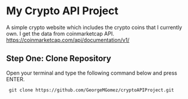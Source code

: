 # My Crypto API Project

A simple crypto website which includes the crypto coins that I currently own. I get the data from coinmarketcap API.
https://coinmarketcap.com/api/documentation/v1/

## Step One: Clone Repository
Open your terminal and type the following command below and press ENTER.
```
 git clone https://github.com/GeorgeMGomez/cryptoAPIProject.git
```
